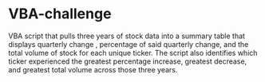 # VBA-challenge
VBA script that pulls three years of stock data into a summary table that displays quarterly change , percentage of said quarterly change, and the total volume of stock for each unique ticker. The script also identifies which ticker experienced the greatest percentage increase, greatest decrease, and greatest total volume across those three years.
